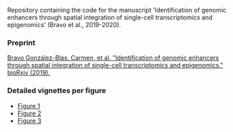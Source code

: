 Repository containing the code for the manuscript  'Identification of genomic enhancers through spatial integration of single-cell transcriptomics and epigenomics' (Bravo et al., 2019-2020).

### Preprint 

[Bravo González-Blas, Carmen, et al. "Identification of genomic enhancers through spatial integration of single-cell transcriptomics and epigenomics." bioRxiv (2019).](https://www.biorxiv.org/content/10.1101/2019.12.19.882381v1)

### Detailed vignettes per figure

- [Figure 1](https://rawcdn.githack.com/aertslab/Bravo_et_al_EyeAntennalDisc/eb2f9dcfad3433f544a5297db5504dc4501ff972/Figure_1/Figure_1.html)
- [Figure 2](https://raw.githack.com/aertslab/Bravo_et_al_EyeAntennalDisc/eb2f9dcfad3433f544a5297db5504dc4501ff972/Figure_2/Figure_2.html)
- [Figure 3](https://raw.githack.com/aertslab/Bravo_et_al_EyeAntennalDisc/168b1e8129ba8ba2b0a248efc658eb8e364067ce/Figure_3/Figure_3.html)




